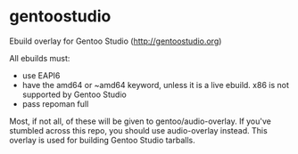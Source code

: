 # gentoostudio
Ebuild overlay for Gentoo Studio (http://gentoostudio.org)

All ebuilds must:
* use EAPI6
* have the amd64 or ~amd64 keyword, unless it is a live ebuild. x86 is not supported by Gentoo Studio
* pass repoman full

Most, if not all, of these will be given to gentoo/audio-overlay. If 
you've stumbled across this repo, you should use audio-overlay instead. 
This overlay is used for building Gentoo Studio tarballs.

